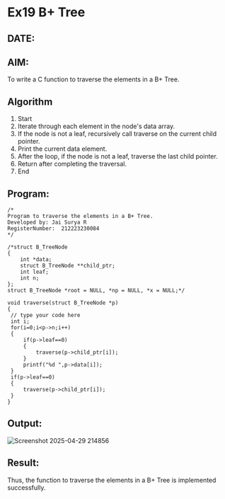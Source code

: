 # Ex19 B+ Tree
## DATE:
## AIM:
To write a C function to traverse the elements in a B+ Tree.

## Algorithm

1. Start 
2. Iterate through each element in the node's data array. 
3. If the node is not a leaf, recursively call traverse on the current child pointer. 
4. Print the current data element. 
5. After the loop, if the node is not a leaf, traverse the last child pointer. 
6. Return after completing the traversal. 
7. End
 
## Program:
```
/*
Program to traverse the elements in a B+ Tree.
Developed by: Jai Surya R
RegisterNumber:  212223230084
*/
```
```
/*struct B_TreeNode
{
    int *data;
    struct B_TreeNode **child_ptr;
    int leaf;
    int n;
};
struct B_TreeNode *root = NULL, *np = NULL, *x = NULL;*/

void traverse(struct B_TreeNode *p)
{
 // type your code here 
 int i;
 for(i=0;i<p->n;i++)
 {
     if(p->leaf==0)
     {
         traverse(p->child_ptr[i]);
     }
     printf("%d ",p->data[i]);
 }
 if(p->leaf==0)
 {
     traverse(p->child_ptr[i]);
 }
}
```
## Output:
![Screenshot 2025-04-29 214856](https://github.com/user-attachments/assets/7848d06b-5c22-4621-b560-1cee6c18bd7c)


## Result:
Thus, the function to traverse the elements in a B+ Tree is implemented successfully.
